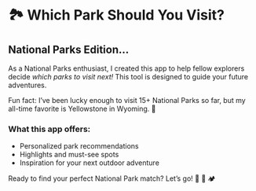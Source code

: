 # 🏞️ Which Park Should You Visit?  
## National Parks Edition...

As a National Parks enthusiast, I created this app to help fellow explorers decide *which parks to visit next!* This tool is designed to guide your future adventures.

Fun fact: I’ve been lucky enough to visit 15+ National Parks so far, but my all-time favorite is Yellowstone in Wyoming. 🦬



### What this app offers:

- Personalized park recommendations  
- Highlights and must-see spots  
- Inspiration for your next outdoor adventure  

Ready to find your perfect National Park match? Let’s go! 🌲 🌲 🏕️
